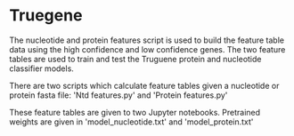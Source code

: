 # Truegene

The nucleotide and protein features script is used to build the feature table data using the high confidence and low confidence genes. The two feature tables are used to train and test the Truguene protein and nucleotide classifier models.


There are two scripts which calculate feature tables given a nucleotide or protein fasta file: 'Ntd features.py' and 'Protein features.py'

These feature tables are given to two Jupyter notebooks. Pretrained weights are given in 'model_nucleotide.txt' and 'model_protein.txt'
